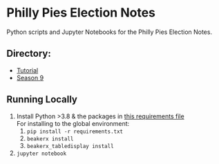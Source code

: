 # Philly Pies Election Notes

Python scripts and Jupyter Notebooks for the Philly Pies Election Notes.

## Directory:
* [Tutorial](https://mybinder.org/v2/gh/Edgarware/blaseball_notebooks_env/master?urlpath=git-pull%3Frepo%3Dhttps%253A%252F%252Fgithub.com%252FEdgarware%252Fblaseball_notebooks%26urlpath%3Dtree%252Fblaseball_notebooks%252Ftutorial.ipynb%26branch%3Dmain)
* [Season 9](https://mybinder.org/v2/gh/Edgarware/blaseball_notebooks_env/master?urlpath=git-pull%3Frepo%3Dhttps%253A%252F%252Fgithub.com%252FEdgarware%252Fblaseball_notebooks%26urlpath%3Dtree%252Fblaseball_notebooks%252Fs9.ipynb%26branch%3Dmain)

## Running Locally
1. Install Python >3.8 & the packages in [this requirements file](https://raw.githubusercontent.com/Edgarware/blaseball_notebooks_env/master/requirements.txt)    
    For installing to the global environment:
    1. `pip install -r requirements.txt`
    2. `beakerx install`
    3. `beakerx_tabledisplay install`
2. `jupyter notebook`
